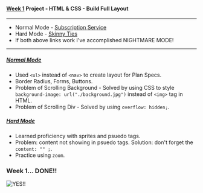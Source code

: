 #### [Week 1](https://github.com/jjrajani/w1-Project) Project - HTML & CSS - Build Full Layout
---
* Normal Mode - [Subscription Service](https://github.com/jjrajani/w1-Project/tree/master/normal-mode)
* Hard Mode - [Skinny Ties](https://github.com/jjrajani/w1-Project/tree/master/hard-mode)
* If both above links work I've accomplished NIGHTMARE MODE!

---

##### [Normal Mode](https://github.com/jjrajani/w1-Project/tree/master/normal-mode)
* Used `<ul>` instead of `<nav>` to create layout for Plan Specs.
* Border Radius, Forms, Buttons.
* Problem of Scrolling Background - Solved by using CSS to style `background-image: url("./background.jpg")` instead of `<img>` tag in HTML.
* Problem of Scrolling Div - Solved by using `overflow: hidden;`.

##### [Hard Mode](https://github.com/jjrajani/w1-Project/tree/master/hard-mode)
* Learned proficiency with sprites and psuedo tags.
* Problem:  content not showing in psuedo tags. Solution: don't forget the `content: "" ;`.
* Practice using `zoom`.


### Week 1... DONE!!

![YES!!](http://66.media.tumblr.com/e2bc5115ad1c3711d301bd2c032c9f09/tumblr_mlz71pM6fE1rcy99do1_r1_500.gif)